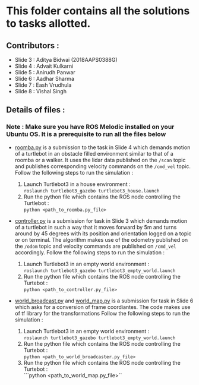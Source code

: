 # This folder contains all the solutions to tasks allotted.

## Contributors : 
* Slide 3 : Aditya Bidwai (2018AAPS0388G)
* Slide 4 : Advait Kulkarni 
* Slide 5 : Anirudh Panwar
* Slide 6 : Aadhar Sharma
* Slide 7 : Eash Vrudhula
* Slide 8 : Vishal Singh

## Details of files : 

### Note : Make sure you have ROS Melodic installed on your Ubuntu OS. It is a prerequisite to run all the files below

* [roomba.py](https://github.com/adbidwai/Reading-Course-2020/tree/master/tasks) is a submission to the task in Slide 4 which demands motion of a turtlebot in an obstacle filled environment similar to that of a roomba or a walker. It uses the lidar data published on the `/scan` topic and publishes corresponding velocity commands on the `/cmd_vel` topic. Follow the following steps to run the simulation : 
  1) Launch Turtlebot3 in a house environment : </br>
  ```roslaunch turtlebot3_gazebo turtlebot3_house.launch```
    2) Run the python file which contains the ROS node controlling the Turtlebot : </br>
  ```python <path_to_roomba.py_file>```


* [controller.py](https://github.com/adbidwai/Reading-Course-2020/blob/master/tasks/controller.py) is a submission for task in Slide 3 which demands motion of a turtlebot in such a way that it moves forward by 5m and turns around by 45 degrees with its position and orientation logged on a topic or on terminal. The algorithm makes use of the odometry published on the `/odom` topic and velocity commands are published on `/cmd_vel` accordingly. Follow the following steps to run the simulation : 
  1) Launch Turtlebot3 in an empty world environment : </br>
  ```roslaunch turtlebot3_gazebo turtlebot3_empty_world.launch```
  2) Run the python file which contains the ROS node controlling the Turtebot :  </br>
  ```python <path_to_controller.py_file>```
  
* [world_broadcast.py](https://github.com/adbidwai/Reading-Course-2020/blob/master/tasks/world_broadcast.py) and [world_map.py](https://github.com/adbidwai/Reading-Course-2020/blob/master/tasks/world_map.py) is a submission for task in Slide 6 which asks for a conversion of frame coordiantes. The code makes use of tf library for the transformations Follow the following steps to run the simulation : 
  1) Launch Turtlebot3 in an empty world environment : </br>
  ```roslaunch turtlebot3_gazebo turtlebot3_empty_world.launch```
  2) Run the python file which contains the ROS node controlling the Turtebot :  </br>
  ```python <path_to_world_broadcaster.py_file>```
  3) Run the python file which contains the ROS node controlling the Turtebot :  </br>
  ```python <path_to_world_map.py_file>``
  




